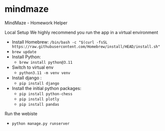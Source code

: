 
# mindmaze

MindMaze - Homework Helper

Local Setup
We highly recommend you run the app in a virtual environment

- Install Homebrew:
`/bin/bash -c "$(curl -fsSL https://raw.githubusercontent.com/Homebrew/install/HEAD/install.sh"`
- `brew update`
- Install Python: 
  - `brew install python@3.11`
- Switch to virtual env 
  - `python3.11 -m venv venv`
- Install django : 
  - `pip install django`
- Install the initial python packages:
  - `pip install python-chess`
  - `pip install plotly`
  - `pip install pandas`

Run the webiste

- `python manage.py runserver`
